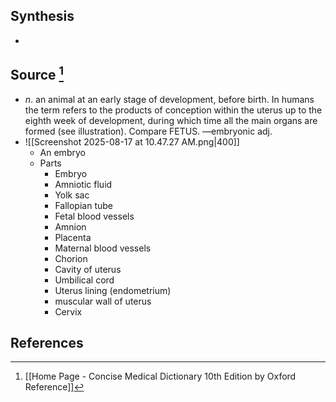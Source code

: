 ## Synthesis
- 
## Source [^1]
- $n$. an animal at an early stage of development, before birth. In humans the term refers to the products of conception within the uterus up to the eighth week of development, during which time all the main organs are formed (see illustration). Compare FETUS. —embryonic adj.
- ![[Screenshot 2025-08-17 at 10.47.27 AM.png|400]]
	- An embryo
	- Parts
		- Embryo
		- Amniotic fluid
		- Yolk sac
		- Fallopian tube
		- Fetal blood vessels
		- Amnion
		- Placenta
		- Maternal blood vessels
		- Chorion
		- Cavity of uterus
		- Umbilical cord
		- Uterus lining (endometrium)
		- muscular wall of uterus
		- Cervix
## References

[^1]: [[Home Page - Concise Medical Dictionary 10th Edition by Oxford Reference]]